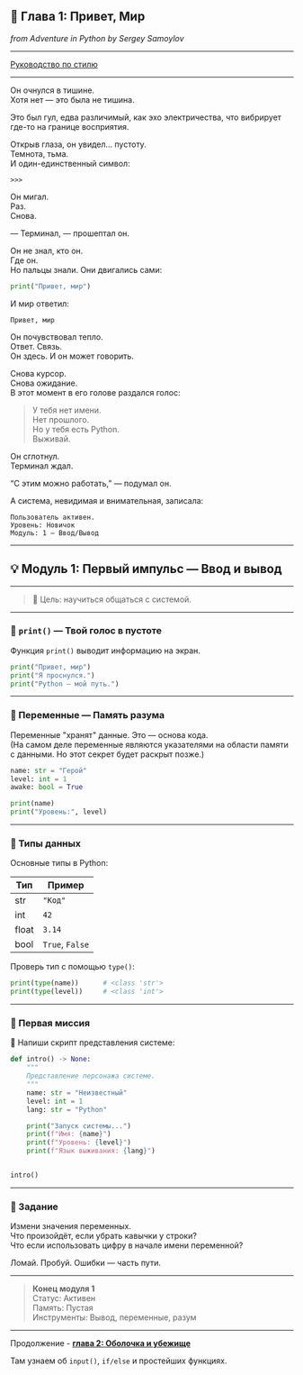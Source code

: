 ## 📖 Глава 1: Привет, Мир

*from Adventure in Python by Sergey Samoylov*

---

[Руководство по стилю](style_guide.md)

---

Он очнулся в тишине.  
Хотя нет — это была не тишина.

Это был гул, едва различимый, как эхо электричества, что вибрирует где-то на границе восприятия.

Открыв глаза, он увидел… пустоту.  
Темнота, тьма.  
И один-единственный символ:

```
>>>
```

Он мигал.  
Раз.  
Снова.  

— Терминал, — прошептал он.  

Он не знал, кто он.  
Где он.  
Но пальцы знали. Они двигались сами:

```python
print("Привет, мир")
```

И мир ответил:

```
Привет, мир
```

Он почувствовал тепло.  
Ответ. Связь.  
Он здесь. И он может говорить.

Снова курсор.  
Снова ожидание.  
В этот момент в его голове раздался голос:

> У тебя нет имени.  
> Нет прошлого.  
> Но у тебя есть Python.  
> Выживай.  

Он сглотнул.  
Терминал ждал.

“С этим можно работать,” — подумал он.

А система, невидимая и внимательная, записала:

```
Пользователь активен.
Уровень: Новичок
Модуль: 1 – Ввод/Вывод
```

---

## 💡 Модуль 1: Первый импульс — Ввод и вывод

---

> 🎯 Цель: научиться общаться с системой.

---

### 🔹 `print()` — Твой голос в пустоте

Функция `print()` выводит информацию на экран.

```python
print("Привет, мир")
print("Я проснулся.")
print("Python — мой путь.")
```

---

### 🔹 Переменные — Память разума

Переменные "хранят" данные. Это — основа кода.  
(На самом деле переменные являются указателями на области памяти с данными.
Но этот секрет будет раскрыт позже.)

```python
name: str = "Герой"
level: int = 1
awake: bool = True

print(name)
print("Уровень:", level)
```

---

### 🔹 Типы данных

Основные типы в Python:

| Тип      | Пример          |
|----------|------------------|
| str      | `"Код"`          |
| int      | `42`             |
| float    | `3.14`           |
| bool     | `True`, `False`  |

Проверь тип с помощью `type()`:

```python
print(type(name))      # <class 'str'>
print(type(level))     # <class 'int'>
```

---

### 🔹 Первая миссия

📘 Напиши скрипт представления системе:

```python
def intro() -> None:
    """
    Представление персонажа системе.
    """
    name: str = "Неизвестный"
    level: int = 1
    lang: str = "Python"

    print("Запуск системы...")
    print(f"Имя: {name}")
    print(f"Уровень: {level}")
    print(f"Язык выживания: {lang}")


intro()
```

---

### 🧠 Задание

Измени значения переменных.  
Что произойдёт, если убрать кавычки у строки?  
Что если использовать цифру в начале имени переменной?  

Ломай. Пробуй. Ошибки — часть пути.

---

> **Конец модуля 1**  
> Статус: Активен  
> Память: Пустая  
> Инструменты: Вывод, переменные, разум

---

Продолжение - [**глава 2: Оболочка и убежище**](Chapter_02.md)

Там узнаем об `input()`, `if/else` и простейших функциях.
